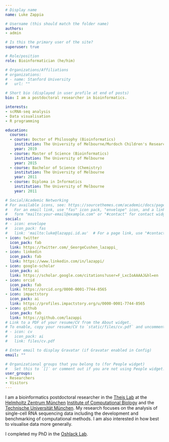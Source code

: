 ```yaml
---
# Display name
name: Luke Zappia

# Username (this should match the folder name)
authors:
- admin

# Is this the primary user of the site?
superuser: true

# Role/position
role: Bioinformatician (he/him)

# Organizations/Affiliations
# organizations:
# - name: Stanford University
#   url: ""

# Short bio (displayed in user profile at end of posts)
bio: I am a postdoctoral researcher in bioinformatics.

interests:
- scRNA-seq analysis
- Data visualisation
- R programming

education:
  courses:
  - course: Doctor of Philosophy (Bioinformatics)
    institution: The University of Melbourne/Murdoch Children's Research Institute
    year: 2019
  - course: Master of Science (Bioinformatics)
    institution: The University of Melbourne
    year: 2015
  - course: Bachelor of Science (Chemistry)
    institution: The University of Melbourne
    year: 2011
  - course: Diploma in Informatics
    institution: The University of Melbourne
    year: 2011

# Social/Academic Networking
# For available icons, see: https://sourcethemes.com/academic/docs/page-builder/#icons
#   For an email link, use "fas" icon pack, "envelope" icon, and a link in the
#   form "mailto:your-email@example.com" or "#contact" for contact widget.
social:
# - icon: envelope
#   icon_pack: fas
#   link: 'mailto:luke@lazappi.id.au'  # For a page link, use "#contact".
- icon: twitter
  icon_pack: fab
  link: https://twitter.com/_GeorgeCushen_lazappi_
- icon: linkedin
  icon_pack: fab
  link: https://www.linkedin.com/in/lazappi/
- icon: google-scholar
  icon_pack: ai
  link: https://scholar.google.com/citations?user=F_LxcIoAAAAJ&hl=en
- icon: orcid
  icon_pack: fab
  link: https://orcid.org/0000-0001-7744-8565
- icon: impactstory
  icon_pack: ai
  link: https://profiles.impactstory.org/u/0000-0001-7744-8565
- icon: github
  icon_pack: fab
  link: https://github.com/lazappi
# Link to a PDF of your resume/CV from the About widget.
# To enable, copy your resume/CV to `static/files/cv.pdf` and uncomment the lines below.
# - icon: cv
#   icon_pack: ai
#   link: files/cv.pdf

# Enter email to display Gravatar (if Gravatar enabled in Config)
email: ""

# Organizational groups that you belong to (for People widget)
#   Set this to `[]` or comment out if you are not using People widget.
user_groups:
- Researchers
- Visitors
---
```


I am a bioinformatics postdoctoral researcher in the [Theis Lab][Theis] at the
[Helmholtz Zentrum München][HMGU] [Institute of Computational Biology][ICB] and
the [Technische Universität München][TUM]. My research focuses on the analysis
of single-cell RNA sequencing data including the development and benchmarking
of computational methods. I am also interested in how best to visualise data
more generally.

I completed my PhD in the [Oshlack Lab][Oshlack].

[Theis]: https://www.helmholtz-muenchen.de/icb/research/groups/theis-lab/overview/index.html "Theis Lab"
[HMGU]: https://www.helmholtz-muenchen.de/en/helmholtz-zentrum-muenchen/index.html "Helmholtz Zentrum München"
[ICB]: https://www.helmholtz-muenchen.de/icb/index.html "Institute of Computational Biology"
[TUM]: https://www.tum.de/en/ "Technische Universität München"
[Oshlack]: http://oshlacklab.com/ "Oshlack Lab"
